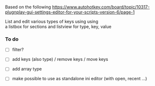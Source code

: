 Based on the following https://www.autohotkey.com/board/topic/10317-plugnplay-gui-settings-editor-for-your-scripts-version-6/page-1   

List and edit various types of keys using using  
a listbox for sections and listview for type, key, value

### To do  

- [ ] filter?
- [ ] add keys (also type) / remove keys / move keys
- [ ] add array type
- [ ] make possible to use as standalone ini editor (with open, recent ...)

